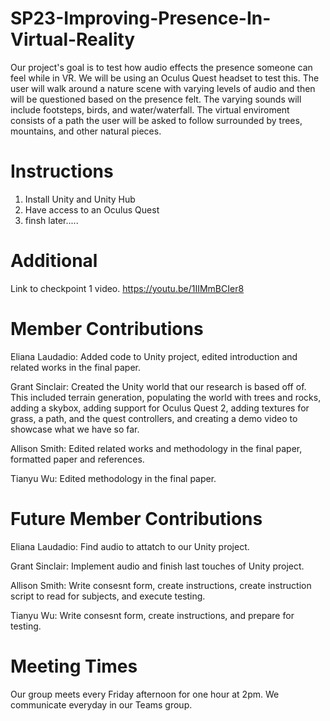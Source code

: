 # SP23-Improving-Presence-In-Virtual-Reality

Our project's goal is to test how audio effects the presence someone can feel while in VR. We will be using an Oculus Quest headset to test this. The user will walk around a nature scene with varying levels of audio and then will be questioned based on the presence felt. The varying sounds will include footsteps, birds, and water/waterfall. The virtual enviroment consists of a path the user will be asked to follow surrounded by trees, mountains, and other natural pieces. 

# Instructions 

1. Install Unity and Unity Hub
2. Have access to an Oculus Quest 
3. finsh later.....






# Additional 
Link to checkpoint 1 video. https://youtu.be/1IIMmBCIer8 

# Member Contributions
Eliana Laudadio: Added code to Unity project, edited introduction and related works in the final paper.

Grant Sinclair: Created the Unity world that our research is based off of. This included terrain generation, populating the world with trees and rocks, adding a skybox, adding support for Oculus Quest 2, adding textures for grass, a path, and the quest controllers, and creating a demo video to showcase what we have so far.

Allison Smith: Edited related works and methodology in the final paper, formatted paper and references.

Tianyu Wu: Edited methodology in the final paper.

# Future Member Contributions
Eliana Laudadio: Find audio to attatch to our Unity project.

Grant Sinclair: Implement audio and finish last touches of Unity project.

Allison Smith: Write consesnt form, create instructions, create instruction script to read for subjects, and execute testing.

Tianyu Wu: Write consesnt form, create instructions, and prepare for testing.

# Meeting Times
Our group meets every Friday afternoon for one hour at 2pm. We communicate everyday in our Teams group.
